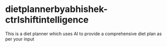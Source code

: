 # dietplannerbyabhishek-ctrlshiftintelligence
This is a diet planner which uses AI to provide a comprehensive diet plan as per your input
